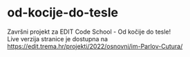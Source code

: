 # od-kocije-do-tesle
Završni projekt za EDIT Code School - Od kočije do tesle!
<br>
Live verzija stranice je dostupna na https://edit.trema.hr/projekti/2022/osnovni/im-Parlov-Cutura/
